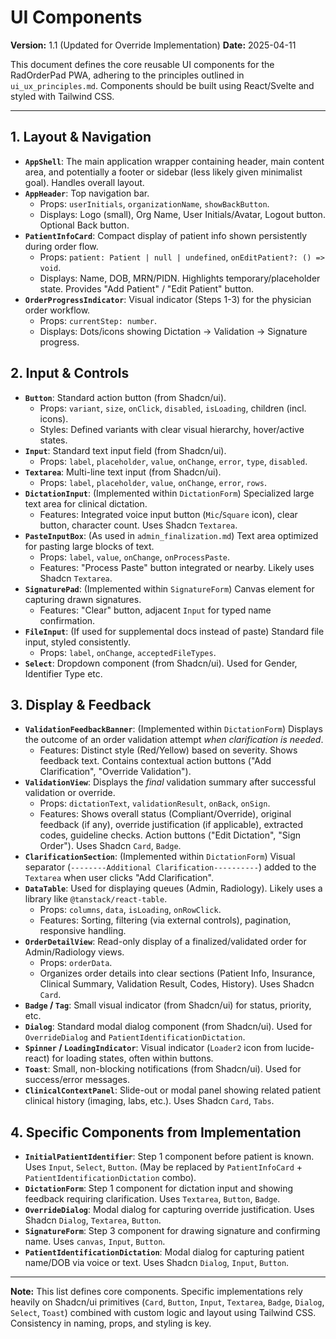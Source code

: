 # UI Components

**Version:** 1.1 (Updated for Override Implementation)
**Date:** 2025-04-11

This document defines the core reusable UI components for the RadOrderPad PWA, adhering to the principles outlined in `ui_ux_principles.md`. Components should be built using React/Svelte and styled with Tailwind CSS.

---

## 1. Layout & Navigation

-   **`AppShell`**: The main application wrapper containing header, main content area, and potentially a footer or sidebar (less likely given minimalist goal). Handles overall layout.
-   **`AppHeader`**: Top navigation bar.
    -   Props: `userInitials`, `organizationName`, `showBackButton`.
    -   Displays: Logo (small), Org Name, User Initials/Avatar, Logout button. Optional Back button.
-   **`PatientInfoCard`**: Compact display of patient info shown persistently during order flow.
    -   Props: `patient: Patient | null | undefined`, `onEditPatient?: () => void`.
    -   Displays: Name, DOB, MRN/PIDN. Highlights temporary/placeholder state. Provides "Add Patient" / "Edit Patient" button.
-   **`OrderProgressIndicator`**: Visual indicator (Steps 1-3) for the physician order workflow.
    -   Props: `currentStep: number`.
    -   Displays: Dots/icons showing Dictation -> Validation -> Signature progress.

## 2. Input & Controls

-   **`Button`**: Standard action button (from Shadcn/ui).
    -   Props: `variant`, `size`, `onClick`, `disabled`, `isLoading`, children (incl. icons).
    -   Styles: Defined variants with clear visual hierarchy, hover/active states.
-   **`Input`**: Standard text input field (from Shadcn/ui).
    -   Props: `label`, `placeholder`, `value`, `onChange`, `error`, `type`, `disabled`.
-   **`Textarea`**: Multi-line text input (from Shadcn/ui).
    -   Props: `label`, `placeholder`, `value`, `onChange`, `error`, `rows`.
-   **`DictationInput`**: (Implemented within `DictationForm`) Specialized large text area for clinical dictation.
    -   Features: Integrated voice input button (`Mic`/`Square` icon), clear button, character count. Uses Shadcn `Textarea`.
-   **`PasteInputBox`**: (As used in `admin_finalization.md`) Text area optimized for pasting large blocks of text.
    -   Props: `label`, `value`, `onChange`, `onProcessPaste`.
    -   Features: "Process Paste" button integrated or nearby. Likely uses Shadcn `Textarea`.
-   **`SignaturePad`**: (Implemented within `SignatureForm`) Canvas element for capturing drawn signatures.
    -   Features: "Clear" button, adjacent `Input` for typed name confirmation.
-   **`FileInput`**: (If used for supplemental docs instead of paste) Standard file input, styled consistently.
    -   Props: `label`, `onChange`, `acceptedFileTypes`.
-   **`Select`**: Dropdown component (from Shadcn/ui). Used for Gender, Identifier Type etc.

## 3. Display & Feedback

-   **`ValidationFeedbackBanner`**: (Implemented within `DictationForm`) Displays the outcome of an order validation attempt *when clarification is needed*.
    -   Features: Distinct style (Red/Yellow) based on severity. Shows feedback text. Contains contextual action buttons ("Add Clarification", "Override Validation").
-   **`ValidationView`**: Displays the *final* validation summary after successful validation or override.
    -   Props: `dictationText`, `validationResult`, `onBack`, `onSign`.
    -   Features: Shows overall status (Compliant/Override), original feedback (if any), override justification (if applicable), extracted codes, guideline checks. Action buttons ("Edit Dictation", "Sign Order"). Uses Shadcn `Card`, `Badge`.
-   **`ClarificationSection`**: (Implemented within `DictationForm`) Visual separator (`--------Additional Clarification----------`) added to the `Textarea` when user clicks "Add Clarification".
-   **`DataTable`**: Used for displaying queues (Admin, Radiology). Likely uses a library like `@tanstack/react-table`.
    -   Props: `columns`, `data`, `isLoading`, `onRowClick`.
    -   Features: Sorting, filtering (via external controls), pagination, responsive handling.
-   **`OrderDetailView`**: Read-only display of a finalized/validated order for Admin/Radiology views.
    -   Props: `orderData`.
    *   Organizes order details into clear sections (Patient Info, Insurance, Clinical Summary, Validation Result, Codes, History). Uses Shadcn `Card`.
-   **`Badge` / `Tag`**: Small visual indicator (from Shadcn/ui) for status, priority, etc.
-   **`Dialog`**: Standard modal dialog component (from Shadcn/ui). Used for `OverrideDialog` and `PatientIdentificationDictation`.
-   **`Spinner` / `LoadingIndicator`**: Visual indicator (`Loader2` icon from lucide-react) for loading states, often within buttons.
-   **`Toast`**: Small, non-blocking notifications (from Shadcn/ui). Used for success/error messages.
-   **`ClinicalContextPanel`**: Slide-out or modal panel showing related patient clinical history (imaging, labs, etc.). Uses Shadcn `Card`, `Tabs`.

## 4. Specific Components from Implementation

-   **`InitialPatientIdentifier`**: Step 1 component before patient is known. Uses `Input`, `Select`, `Button`. (May be replaced by `PatientInfoCard` + `PatientIdentificationDictation` combo).
-   **`DictationForm`**: Step 1 component for dictation input and showing feedback requiring clarification. Uses `Textarea`, `Button`, `Badge`.
-   **`OverrideDialog`**: Modal dialog for capturing override justification. Uses Shadcn `Dialog`, `Textarea`, `Button`.
-   **`SignatureForm`**: Step 3 component for drawing signature and confirming name. Uses `canvas`, `Input`, `Button`.
-   **`PatientIdentificationDictation`**: Modal dialog for capturing patient name/DOB via voice or text. Uses Shadcn `Dialog`, `Input`, `Button`.

---

**Note:** This list defines core components. Specific implementations rely heavily on Shadcn/ui primitives (`Card`, `Button`, `Input`, `Textarea`, `Badge`, `Dialog`, `Select`, `Toast`) combined with custom logic and layout using Tailwind CSS. Consistency in naming, props, and styling is key.
